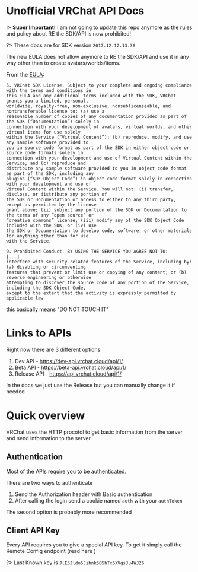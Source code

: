 # Unofficial VRChat API Docs

!> **Super Important!** I am not going to update this repo anymore as the rules and policy about RE the SDK/API is now prohibited!

?> These docs are for SDK version `2017.12.12.13.36`

The new EULA does not allow anymore to RE the SDK/API and use it in any way other than to create avatars/worlds/items.

From the [EULA](https://vrchat.com/legal):

```
5. VRChat SDK License. Subject to your complete and ongoing compliance with the terms and conditions in
this EULA and any additional terms included with the SDK, VRChat grants you a limited, personal,
worldwide, royalty-free, non-exclusive, nonsublicenseable, and nontransferable license to: (a) use a
reasonable number of copies of any documentation provided as part of the SDK (“Documentation”) solely in
connection with your development of avatars, virtual worlds, and other virtual items for use solely
within the Service (“Virtual Content”); (b) reproduce, modify, and use any sample software provided to
you in source code format as part of the SDK in either object code or source code formats solely in
connection with your development and use of Virtual Content within the Service; and (c) reproduce and
distribute any sample software provided to you in object code format as part of the SDK, including any
plugins (“SDK Object Code”) in object code format solely in connection with your development and use of
Virtual Content within the Service. You will not: (i) transfer, disclose, or distribute any portion of
the SDK or Documentation or access to either to any third party, except as permitted by the license
grant above; (ii) subject any portion of the SDK or Documentation to the terms of any “open source” or
“creative commons” license; (iii) modify any of the SDK Object Code included with the SDK; or (iv) use
the SDK or Documentation to develop code, software, or other materials for anything other than for use
with the Service.
```

```
9. Prohibited Conduct. BY USING THE SERVICE YOU AGREE NOT TO:
[...]
interfere with security-related features of the Service, including by: (a) disabling or circumventing
features that prevent or limit use or copying of any content; or (b) reverse engineering or otherwise
attempting to discover the source code of any portion of the Service, including the SDK Object Code,
except to the extent that the activity is expressly permitted by applicable law
```

this basically means "DO NOT TOUCH IT"

# Links to APIs

Right now there are 3 different options

1. Dev API - https://dev-api.vrchat.cloud/api/1/
2. Beta API - https://beta-api.vrchat.cloud/api/1/
3. Release API - https://api.vrchat.cloud/api/1/

In the docs we just use the Release but you can manually change it if needed

# Quick overview

VRChat uses the HTTP procotol to get basic information from the server and send information to the server.

## Authentication

Most of the APIs require you to be authenticated.

There are two ways to authenticate

1. Send the  Authorization header with Basic authentication
2. After calling the login send a cookie named `auth` with your `authToken`

The second option is probably more recommended

## Client API Key

Every API requires you to give a special API key. To get it simply call the Remote Config endpoint (read here <INSERT LINK>)

?> Last Known key is `JlE5Jldo5Jibnk5O5hTx6XVqsJu4WJ26`
